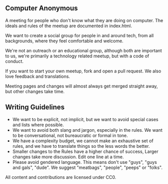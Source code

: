 ## Computer Anonymous

A meeting for people who don't know what they are doing on computer. The ideals and rules of the meetup are documented in index.html. 

We want to create a social group for people in and around tech, from all backgrounds, where they feel comfortable and welcome. 

We're not an outreach or an educational group, although both are important to us, we're primarily a technology related meetup, but with a code of conduct.

If you want to start your own meetup, fork and open a pull request. We also love feedback and translations.

Meeting pages and changes will almost always get merged straight away, but other changes take time.

## Writing Guidelines

- We want to be explicit, not implicit, but we want to avoid special cases and lists where possible.
- We want to avoid both slang and jargon, especially in the rules. We want to be conversational, not bureaucratic or formal in tone.
- We have a complexity budget, we cannot make an exhaustive set of rules, and we have to translate things so the less words the better.
- Smaller changes to the Rules have a higher chance of success, Larger changes take more discussion. Edit one line at a time.
- Please avoid gendered language. This means don't use "guys", "guys and gals", "dude". We suggest "meatbags", "people", "peeps" or "folks".



All content and contributions are licensed under CC0.
